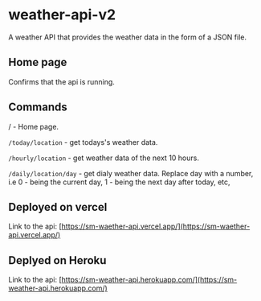 # weather-api-v2
A weather API that provides the weather data in the form of a JSON file.

## Home page
Confirms that the api is running.

## Commands
/ - Home page.

```/today/location``` - get todays's weather data.

```/hourly/location``` - get weather data of the next 10 hours.

```/daily/location/day``` - get dialy weather data. Replace day with a number, i.e 0 - being the current day, 1 - being the next day after today, etc,


## Deployed on vercel
Link to the api: [https://sm-waether-api.vercel.app/](https://sm-waether-api.vercel.app/)

## Deplyed on Heroku
Link to the api: [https://sm-weather-api.herokuapp.com/](https://sm-weather-api.herokuapp.com/)